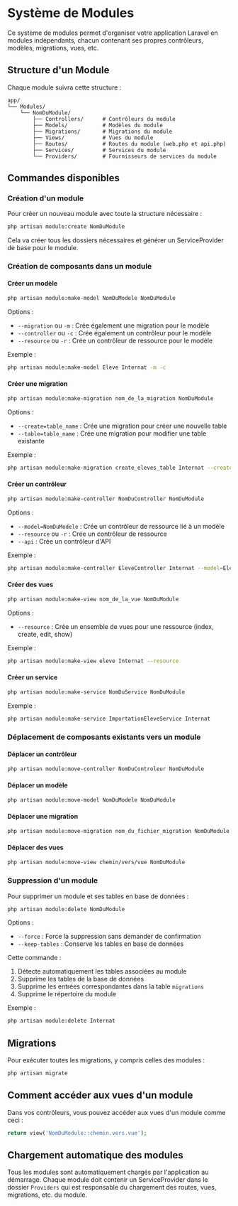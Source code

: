 # Système de Modules

Ce système de modules permet d'organiser votre application Laravel en modules indépendants, chacun contenant ses propres contrôleurs, modèles, migrations, vues, etc.

## Structure d'un Module

Chaque module suivra cette structure :

```
app/
└── Modules/
    └── NomDuModule/
        ├── Controllers/      # Contrôleurs du module
        ├── Models/           # Modèles du module
        ├── Migrations/       # Migrations du module
        ├── Views/            # Vues du module
        ├── Routes/           # Routes du module (web.php et api.php)
        ├── Services/         # Services du module
        └── Providers/        # Fournisseurs de services du module
```

## Commandes disponibles

### Création d'un module

Pour créer un nouveau module avec toute la structure nécessaire :

```bash
php artisan module:create NomDuModule
```

Cela va créer tous les dossiers nécessaires et générer un ServiceProvider de base pour le module.

### Création de composants dans un module

#### Créer un modèle

```bash
php artisan module:make-model NomDuModele NomDuModule
```

Options :
- `--migration` ou `-m` : Crée également une migration pour le modèle
- `--controller` ou `-c` : Crée également un contrôleur pour le modèle
- `--resource` ou `-r` : Crée un contrôleur de ressource pour le modèle

Exemple :
```bash
php artisan module:make-model Eleve Internat -m -c
```

#### Créer une migration

```bash
php artisan module:make-migration nom_de_la_migration NomDuModule
```

Options :
- `--create=table_name` : Crée une migration pour créer une nouvelle table
- `--table=table_name` : Crée une migration pour modifier une table existante

Exemple :
```bash
php artisan module:make-migration create_eleves_table Internat --create=eleves
```

#### Créer un contrôleur

```bash
php artisan module:make-controller NomDuController NomDuModule
```

Options :
- `--model=NomDuModele` : Crée un contrôleur de ressource lié à un modèle
- `--resource` ou `-r` : Crée un contrôleur de ressource
- `--api` : Crée un contrôleur d'API

Exemple :
```bash
php artisan module:make-controller EleveController Internat --model=Eleve
```

#### Créer des vues

```bash
php artisan module:make-view nom_de_la_vue NomDuModule
```

Options :
- `--resource` : Crée un ensemble de vues pour une ressource (index, create, edit, show)

Exemple :
```bash
php artisan module:make-view eleve Internat --resource
```

#### Créer un service

```bash
php artisan module:make-service NomDuService NomDuModule
```

Exemple :
```bash
php artisan module:make-service ImportationEleveService Internat
```

### Déplacement de composants existants vers un module

#### Déplacer un contrôleur

```bash
php artisan module:move-controller NomDuControleur NomDuModule
```

#### Déplacer un modèle

```bash
php artisan module:move-model NomDuModele NomDuModule
```

#### Déplacer une migration

```bash
php artisan module:move-migration nom_du_fichier_migration NomDuModule
```

#### Déplacer des vues

```bash
php artisan module:move-view chemin/vers/vue NomDuModule
```

### Suppression d'un module

Pour supprimer un module et ses tables en base de données :

```bash
php artisan module:delete NomDuModule
```

Options :
- `--force` : Force la suppression sans demander de confirmation
- `--keep-tables` : Conserve les tables en base de données

Cette commande :
1. Détecte automatiquement les tables associées au module
2. Supprime les tables de la base de données
3. Supprime les entrées correspondantes dans la table `migrations`
4. Supprime le répertoire du module

Exemple :
```bash
php artisan module:delete Internat
```

## Migrations

Pour exécuter toutes les migrations, y compris celles des modules :

```bash
php artisan migrate
```

## Comment accéder aux vues d'un module

Dans vos contrôleurs, vous pouvez accéder aux vues d'un module comme ceci :

```php
return view('NomDuModule::chemin.vers.vue');
```

## Chargement automatique des modules

Tous les modules sont automatiquement chargés par l'application au démarrage. Chaque module doit contenir un ServiceProvider dans le dossier `Providers` qui est responsable du chargement des routes, vues, migrations, etc. du module. 